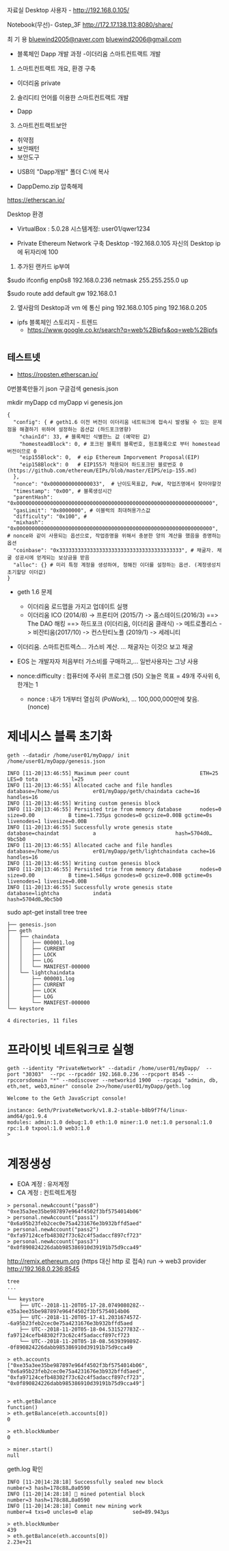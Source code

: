 자료실
Desktop 사용자 - http://192.168.0.105/

Notebook(무선)-  Gstep_3F
http://172.17.138.113:8080/share/

   최   기 용
   bluewind2005@naver.com
   bluewind2006@gmail.com



* 블록체인 Dapp 개발 과정
 -이더리움 스마트컨트랙트 개발

 1) 스마트컨트랙트 개요, 환경 구축
   - 이더리움 private

 2) 솔리디티 언어를 이용한 스마트컨트랙트 개발
  - Dapp

 3) 스마트컨트랙트보안
   - 취약점
   - 보안패턴
   - 보안도구

  
* USB의 "Dapp개발" 폴더 
  C:\에 복사
 - DappDemo.zip 압축해제

https://etherscan.io/

Desktop 환경
- VirtualBox : 5.0.28
시스템계정:  user01/qwer1234


* Private Ethereum Network 구축
 Desktop -192.168.0.105
 자신의 Desktop ip에 뒤자리에 100

1) 추가된 랜카드 ip부여

$sudo ifconfig enp0s8 192.168.0.236 netmask 255.255.255.0 up

$sudo route add default gw 192.168.0.1


2) 옆사람의 Desktop과 vm 에 통신
  ping 192.168.0.105
  ping 192.168.0.205
  
  
* ipfs 블록체인 스토리지 - 트렌드
  - https://www.google.co.kr/search?q=web%2Bipfs&oq=web%2Bipfs

# 
## 테스트넷
* https://ropsten.etherscan.io/

0번블록만들기
json
구글검색 genesis.json

mkdir myDapp
cd myDapp
vi genesis.jon


```
{
  "config": { # geth1.6 이전 버전이 이더리움 네트워크에 접속시 발생될 수 있는 문제점을 해결하기 위하여 설정하는 옵션값 (하드포크영향)
    "chainId": 33, # 블록체인 식별한느 값 (예약된 값)
    "homesteadBlock": 0, # 포크된 블록의 블록번호, 원조블록으로 부터 homestead 버전이므로 0
    "eip155Block": 0,  # eip Ethereum Imporvement Proposal(EIP)
    "eip158Block": 0   # EIP155가 적용되어 하드포크된 블로번호 0 (https://github.com/ethereum/EIPs/blob/master/EIPS/eip-155.md)    
  },
  "nonce": "0x0000000000000033",  # 난이도목표값, PoW, 작업즈명에서 찾아야할것
  "timestamp": "0x00", # 블록생성시간
  "parentHash": "0x0000000000000000000000000000000000000000000000000000000000000000",
  "gasLimit": "0x8000000", # 이블럭의 최대허용가스값
  "difficulty": "0x100", # 
  "mixhash": "0x0000000000000000000000000000000000000000000000000000000000000000", # nonce와 같이 사용되는 옵션으로, 작업증명을 위해서 충분한 양의 계산을 했음을 증명하는 옵션
  "coinbase": "0x3333333333333333333333333333333333333333", # 채굴자. 채굴 성공시에 얻게되는 보상금을 받음
  "alloc": {} # 미리 특정 계정을 생성하여, 정해진 이더를 설정하는 옵션. (계정생성치 초기할당 이더값)
}
```
* geth 1.6 문제
   - 이더리움 로드맵을 가지고 업데이트 실행
   - 이더리움 ICO (2014/8) -> 프론티어 (2015/7) -> 홈스테이드(2016/3) ==> The DAO 해킹 ==> 하드포크 (이더리움, 이더리움 클래식)
                           -> 메트로폴리스 -> 비잔티움(2017/10) -> 컨스탄티노플 (2019/1) -> 세레니티
                     

* 이더리움. 스마트컨트렉스...  가스비 계산. ... 채굴자는 이것으 보고 채굴
* EOS 는 개발자자 처음부터 가스비를 구매하고,... 일반사용자는 그냥 사용
* nonce:difficulty : 컴퓨터에 주사위 프로그램 (50)
                     오늘은 목표 = 49개 주사위 6, 한개는 1
   - nonce : 내가 1개부터 열심히 (PoWork), ... 100,000,000만에 찾음. (nonce)

# 제네시스 블록 초기화
```
geth --datadir /home/user01/myDapp/ init /home/user01/myDapp/genesis.json

INFO [11-20|13:46:55] Maximum peer count                       ETH=25 LES=0 tota           l=25
INFO [11-20|13:46:55] Allocated cache and file handles         database=/home/us           er01/myDapp/geth/chaindata cache=16 handles=16
INFO [11-20|13:46:55] Writing custom genesis block
INFO [11-20|13:46:55] Persisted trie from memory database      nodes=0 size=0.00           B time=1.735µs gcnodes=0 gcsize=0.00B gctime=0s livenodes=1 livesize=0.00B
INFO [11-20|13:46:55] Successfully wrote genesis state         database=chaindat           a                          hash=5704d0…9bc5b0
INFO [11-20|13:46:55] Allocated cache and file handles         database=/home/us           er01/myDapp/geth/lightchaindata cache=16 handles=16
INFO [11-20|13:46:55] Writing custom genesis block
INFO [11-20|13:46:55] Persisted trie from memory database      nodes=0 size=0.00           B time=1.546µs gcnodes=0 gcsize=0.00B gctime=0s livenodes=1 livesize=0.00B
INFO [11-20|13:46:55] Successfully wrote genesis state         database=lightcha           indata                          hash=5704d0…9bc5b0
```
sudo apt-get install tree
tree
```
├── genesis.json
├── geth
│   ├── chaindata
│   │   ├── 000001.log
│   │   ├── CURRENT
│   │   ├── LOCK
│   │   ├── LOG
│   │   └── MANIFEST-000000
│   └── lightchaindata
│       ├── 000001.log
│       ├── CURRENT
│       ├── LOCK
│       ├── LOG
│       └── MANIFEST-000000
└── keystore

4 directories, 11 files

```
# 프라이빗 네트워크로 실행
```         
geth --identity "PrivateNetwork" --datadir /home/user01/myDapp/  --port "30303"  --rpc --rpcaddr 192.168.0.236 --rpcport 8545 --rpccorsdomain "*" --nodiscover --networkid 1900  --rpcapi "admin, db, eth,net, web3,miner" console 2>>/home/user01/myDapp/geth.log

Welcome to the Geth JavaScript console!

instance: Geth/PrivateNetwork/v1.8.2-stable-b8b9f7f4/linux-amd64/go1.9.4
modules: admin:1.0 debug:1.0 eth:1.0 miner:1.0 net:1.0 personal:1.0 rpc:1.0 txpool:1.0 web3:1.0
>
```

# 계정생성
* EOA 계정 : 유저계정
* CA 계정 : 컨트렉트계정
```
> personal.newAccount("pass0")
"0xe35a3ee35be987897e964f4502f3bf5754014b06"
> personal.newAccount("pass1")
"0x6a95b23feb2cec0e75a4231676e3b932bffd5aed"
> personal.newAccount("pass2")
"0xfa97124cefb48302f73c62c4f5adaccf897cf723"
> personal.newAccount("pass3")
"0x0f890824226dabb985386910d39191b75d9cca49"
```

http://remix.ethereum.org  (https 대신 http 로 접속)
run -> web3 provider
http://192.168.0.236:8545

```
tree
...

└── keystore
    ├── UTC--2018-11-20T05-17-28.074908028Z--e35a3ee35be987897e964f4502f3bf5754014b06
    ├── UTC--2018-11-20T05-17-41.203167457Z--6a95b23feb2cec0e75a4231676e3b932bffd5aed
    ├── UTC--2018-11-20T05-18-04.531527783Z--fa97124cefb48302f73c62c4f5adaccf897cf723
    └── UTC--2018-11-20T05-18-08.563939989Z--0f890824226dabb985386910d39191b75d9cca49
```

```
> eth.accounts
["0xe35a3ee35be987897e964f4502f3bf5754014b06", "0x6a95b23feb2cec0e75a4231676e3b932bffd5aed", "0xfa97124cefb48302f73c62c4f5adaccf897cf723", "0x0f890824226dabb985386910d39191b75d9cca49"]


> eth.getBalance
function()
> eth.getBalance(eth.accounts[0])
0

> eth.blockNumber
0

> miner.start()
null
```

geth.log 확인

```
INFO [11-20|14:28:18] Successfully sealed new block            number=3 hash=178c88…0a0590
INFO [11-20|14:28:18] 🔨 mined potential block                  number=3 hash=178c88…0a0590
INFO [11-20|14:28:18] Commit new mining work                   number=4 txs=0 uncles=0 elap             sed=89.943µs

> eth.blockNumber
439
> eth.getBalance(eth.accounts[0])
2.23e+21
```







  
  
  
  
  
  
  
  
  
  
  
  

